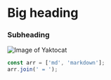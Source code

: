 # Big heading
### Subheading

![Image of Yaktocat](https://octodex.github.com/images/yaktocat.png)

```js
const arr = ['md', 'markdown'];
arr.join(' = ');
```
